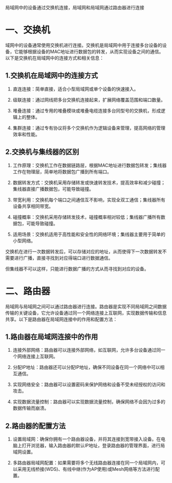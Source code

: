 局域网中的设备通过交换机连接，局域网和局域网通过路由器进行连接

# 一、交换机

域网中的设备通常使用交换机进行连接。交换机是局域网中用于连接多台设备的设备，它能够根据设备的MAC地址进行数据包的转发，从而实现设备之间的通信。以下是交换机在局域网中的连接方式和相关信息：

## 1.交换机在局域网中的连接方式

1. 直连连接：简单直接，适合小型局域网或单个设备的快速接入。

2. 级联连接：通过网线把多台交换机连接起来，扩展网络覆盖范围和端口数量。

3. 堆叠连接：通过专用的堆叠模块或堆叠电缆连接多台同型号的交换机，形成逻辑上的整体。

4. 集群连接：通过专有协议将多个交换机作为逻辑设备来管理，提高网络的管理效率和性能。

## 2.交换机与集线器的区别

1. 工作原理：交换机工作在数据链路层，根据MAC地址进行数据包转发；集线器工作在物理层，简单地将数据包广播到所有端口。

2. 数据转发方式：交换机采用存储转发或快速转发技术，提高效率和减少碰撞；集线器直接广播数据包，可能导致碰撞。

3. 带宽利用：交换机每个端口之间通信互不影响，实现全双工通信；集线器所有设备共享相同带宽。

4. 碰撞概率：交换机采用存储转发技术，碰撞概率相对较低；集线器广播所有数据包，可能导致碰撞。

5. 适用场景：交换机适用于高性能和安全性的网络环境；集线器主要用于简单的小型网络。

交换机在进行一次数据转发后，可以存储对应的地址，从而使得下一次数据转发不需要进行广播，直接寻找到对应得端口进行数据通信。

但集线器不可以这样，只能进行数据广播的方式从而寻找到对应的设备。

# 二、路由器

局域网与局域网之间可以通过路由器进行连接。路由器是实现不同局域网之间数据传输的关键设备，它允许设备通过同一个网络连接上互联网，实现数据传输和信息共享。以下是路由器在局域网连接中的作用和配置方法：

## 1.路由器在局域网连接中的作用

1. 连接外部网络：路由器可以连接外部网络，如互联网，允许多台设备通过同一个网络连接上互联网。

2. 分配IP地址：路由器还可以分配IP地址，确保不同设备在同一个网络中可以相互通信。

3. 实现网络安全：路由器可以设置密码来保护网络和设备不受未经授权的访问和攻击。

4. 实现数据流量控制：路由器可以实现数据流量控制，确保网络不会因为过多的数据传输而崩溃。

## 2.路由器的配置方法

1. 设置局域网：确保你拥有一个路由器设备，并将其连接到宽带接入设备。在电脑上打开浏览器，输入路由器的默认IP地址，登录路由器的管理界面，进行局域网设置。

2. 多路由器局域网配置：如果需要将多个无线路由器连接在同一个局域网内，可以采用无线桥接(WDS)、有线中继(作为AP使用)或Mesh网络等方法进行配置。